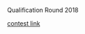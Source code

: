 Qualification Round 2018

[contest link](https://codejam.withgoogle.com/2018/challenges/00000000000000cb/dashboard)

